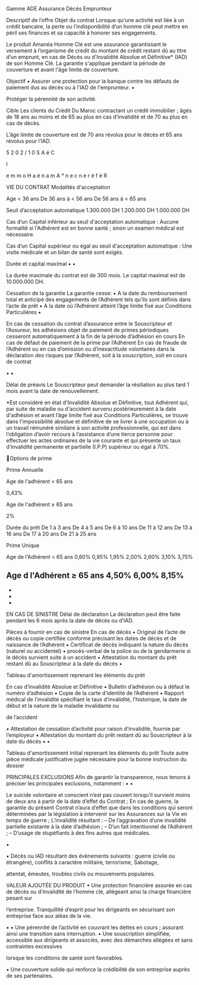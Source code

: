 Gamme ADE
Assurance Décès Emprunteur

Descriptif de l’offre
Objet du contrat
Lorsque qu’une activité est liée à un crédit bancaire, la perte ou l’indisponibilité d’un homme clé peut mettre en péril ses finances et sa
capacité à honorer ses engagements.

Le produit Amanéa Homme Clé est une assurance garantissant le versement à l’organisme de crédit du montant de crédit restant dû au
titre d’un emprunt, en cas de Décès ou d'Invalidité Absolue et Définitive* (IAD) de son Homme Clé.
La garantie s'applique pendant la période de couverture et avant l'âge limite de couverture.

Objectif
▪ Assurer une protection pour la banque contre les défauts de paiement dus au décès ou à l'IAD de l'emprunteur.
▪

Protéger la pérennité de son activité.

Cible
Les clients du Crédit Du Maroc contractant un crédit immobilier ; âgés de 18 ans au moins et de 65 au plus en cas d’invalidité et de 70
au plus en cas de décès.

L’âge limite de couverture est de 70 ans révolus pour le décès et 65 ans révolus pour l’IAD.

5
2
0
2
/
1
0
S
A
é
C

l

e
m
m
o
H
a
é
n
a
m
A
°
n
e
c
n
e
r
é
f
é
R

VIE DU CONTRAT
Modalités d'acceptation

Age
< 36 ans
De 36 ans à < 56 ans
De 56 ans à < 65 ans

Seuil d’acceptation automatique
1.300.000 DH
1.200.000 DH
1.000.000 DH

Cas d’un Capital inférieur au seuil d'acceptation automatique :
Aucune formalité si l'Adhérent est en bonne santé ; sinon un examen médical est nécessaire.

Cas d’un Capital supérieur ou égal au seuil d'acceptation automatique :
Une visite médicale et un bilan de santé sont exigés.

Durée et capital maximal
▪
▪

La durée maximale du contrat est de 300 mois.
Le capital maximal est de 10.000.000 DH.

Cessation de la garantie
La garantie cesse:
▪ A la date du remboursement total et anticipé des engagements de l’Adhérent tels qu’ils sont définis dans l’acte de prêt
▪ A la date où l’Adhérent atteint l’âge limite fixé aux Conditions Particulières
▪

En cas de cessation du contrat d’assurance entre le Souscripteur et l’Assureur, les adhésions objet de paiement de primes
périodiques cesseront automatiquement à la fin de la période d’adhésion en cours
En cas de défaut de paiement de la prime par l’Adhérent
En cas de fraude de l’Adhérent ou en cas d’omission ou d’inexactitude volontaires dans la déclaration des risques par l’Adhèrent,
soit à la souscription, soit en cours de contrat

▪
▪

Délai de préavis
Le Souscripteur peut demander la résiliation au plus tard 1 mois avant la date de renouvellement.

*Est considéré en état d'Invalidité Absolue et Définitive, tout Adhérent qui, par suite de maladie ou d'accident survenu postérieurement à la date d'adhésion et
avant l’âge limite fixé aux Conditions Particulières, se trouve dans l'impossibilité absolue et définitive de se livrer à une occupation ou à un travail rémunéré
similaire à son activité professionnelle, qui est dans l’obligation d’avoir recours à l’assistance d’une tierce personne pour effectuer les actes ordinaires de la vie
courante et qui présente un taux d’invalidité permanente et partielle (I.P.P) supérieur ou égal à 70%.

Options de prime

Prime Annuelle

Age de l'adhérent  < 65
ans

0,43%

Age de l'adhérent ≥ 65
ans

2%

Durée du prêt
De 1 à 3 ans
De 4 à 5 ans
De 6 à 10 ans
De 11 à 12 ans
De 13 à 16 ans
De 17 à 20 ans
De 21 à 25 ans

Prime Unique

Age de l'Adhérent < 65 ans
0,60%
0,95%
1,95%
2,00%
2,60%
3,10%
3,75%

Age d l'Adhérent ≥ 65 ans
4,50%
6,00%
8,15%
-
-
-
-

EN CAS DE SINISTRE
Délai de déclaration
La déclaration peut être faite pendant les 6 mois après la date de décès ou d’IAD.

Pièces à fournir en cas de sinistre
En cas de décès
▪ Original de l’acte de décès ou copie certifiée conforme précisant les dates de décès et de naissance de l’Adhérent
▪ Certificat de décès indiquant la nature du décès (naturel ou accidentel)
▪ procès-verbal de la police ou de la gendarmerie si le décès survient suite à un accident
▪ Attestation du montant du prêt restant dû au Souscripteur à la date du décès
▪

Tableau d'amortissement reprenant les éléments du prêt

En cas d’invalidité Absolue et Définitive
▪ Bulletin d’adhésion ou à défaut le numéro d’adhésion
▪ Copie de la carte d’identité de l’Adhérent
▪ Rapport médical de l’invalidité spécifiant le taux d’invalidité, l’historique, la date de début et la nature de la maladie invalidante ou

de l’accident

▪ Attestation de cessation d’activité pour raison d’invalidité, fournie par l’employeur
▪ Attestation du montant du prêt restant dû au Souscripteur à la date du décès
▪
▪

Tableau d'amortissement initial reprenant les éléments du prêt
Toute autre pièce médicale justificative jugée nécessaire pour la bonne instruction du dossier

PRINCIPALES EXCLUSIONS
Afin de garantir la transparence, nous tenons à préciser les principales exclusions, notamment :
▪
▪

Le suicide volontaire et conscient n’est pas couvert lorsqu’il survient moins de deux ans à partir de la date d’effet du Contrat ;
En cas de guerre, la garantie du présent Contrat n’aura d’effet que dans les conditions qui seront déterminées par la législation à
intervenir sur les Assurances sur la Vie en temps de guerre ;
L’invalidité résultant :
– De l’aggravation d’une invalidité partielle existante à la date d’adhésion ;
– D’un fait intentionnel de l’Adhérent ;
– D’usage de stupéfiants à des fins autres que médicales.

▪

▪ Décès ou IAD résultant des évènements suivants : guerre (civile ou étrangère), conflits à caractère militaire, terrorisme, Sabotage,

attentat, émeutes, troubles civils ou mouvements populaires.

VALEUR AJOUTÉE DU PRODUIT
▪ Une protection financière assurée en cas de décès ou d’invalidité de l’homme clé, allégeant ainsi la charge financière pesant sur

l’entreprise.
Tranquillité d’esprit pour les dirigeants en sécurisant son entreprise face aux aléas de la vie.

▪
▪ Une pérennité de l’activité en couvrant les dettes en cours ; assurant ainsi une transition sans interruption.
▪ Une souscription simplifiée, accessible aux dirigeants et associés, avec des démarches allégées et sans contraintes excessives

lorsque les conditions de santé sont favorables.

▪ Une couverture solide qui renforce la crédibilité de son entreprise auprès de ses partenaires.

